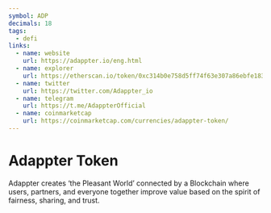 ```yaml
---
symbol: ADP
decimals: 18
tags:
  - defi
links:
  - name: website
    url: https://adappter.io/eng.html
  - name: explorer
    url: https://etherscan.io/token/0xc314b0e758d5ff74f63e307a86ebfe183c95767b
  - name: twitter
    url: https://twitter.com/Adappter_io
  - name: telegram
    url: https://t.me/AdappterOfficial
  - name: coinmarketcap
    url: https://coinmarketcap.com/currencies/adappter-token/
---
```


# Adappter Token

Adappter creates ‘the Pleasant World’ connected by a Blockchain where users, partners, and everyone together improve value based on the spirit of fairness, sharing, and trust.
